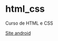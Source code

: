 # html_css
 Curso de HTML e CSS


 <a href="https://andrerochadsr.github.io/projeto-android/" target="_blank">Site android</a>